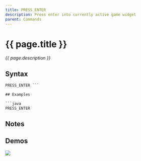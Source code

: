 ```yaml
---
title: PRESS_ENTER
description: Press enter into currently active game widget
parent: Commands
---
```


# {{ page.title }}

_{{ page.description }}_

## Syntax

```java
PRESS_ENTER ```

## Examples

```java
PRESS_ENTER
```

## Notes


## Demos

![](https://i.imgur.com/DBqOzLw.gif)

